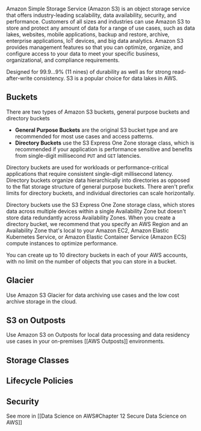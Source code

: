 Amazon Simple Storage Service (Amazon S3) is an object storage service that offers industry-leading scalability, data availability, security, and performance. Customers of all sizes and industries can use Amazon S3 to store and protect any amount of data for a range of use cases, such as data lakes, websites, mobile applications, backup and restore, archive, enterprise applications, IoT devices, and big data analytics. Amazon S3 provides management features so that you can optimize, organize, and configure access to your data to meet your specific business, organizational, and compliance requirements.

Designed for 99.9...9% (11 nines) of durability as well as for strong read-after-write consistency. S3 is a popular choice for data lakes in AWS.

## Buckets

There are two types of Amazon S3 buckets, general purpose buckets and directory buckets
* **General Purpose Buckets** are the original S3 bucket type and are recommended for most use cases and access patterns.
* **Directory Buckets** use the S3 Express One Zone storage class, which is recommended if your application is performance sensitive and benefits from single-digit millisecond `PUT` and `GET` latencies.

Directory buckets are used for workloads or performance-critical applications that require consistent single-digit millisecond latency. Directory buckets organize data hierarchically into directories as opposed to the flat storage structure of general purpose buckets. There aren't prefix limits for directory buckets, and individual directories can scale horizontally.

Directory buckets use the S3 Express One Zone storage class, which stores data across multiple devices within a single Availability Zone but doesn't store data redundantly across Availability Zones. When you create a directory bucket, we recommend that you specify an AWS Region and an Availability Zone that's local to your Amazon EC2, Amazon Elastic Kubernetes Service, or Amazon Elastic Container Service (Amazon ECS) compute instances to optimize performance.

You can create up to 10 directory buckets in each of your AWS accounts, with no limit on the number of objects that you can store in a bucket.
## Glacier

Use Amazon S3 Glacier for data archiving use cases and the low cost archive storage in the cloud.

## S3 on Outposts

Use Amazon S3 on Outposts for local data processing and data residency use cases in your on-premises [[AWS Outposts]] environments.
## Storage Classes

## Lifecycle Policies

## Security

See more in [[Data Science on AWS#Chapter 12 Secure Data Science on AWS]]

